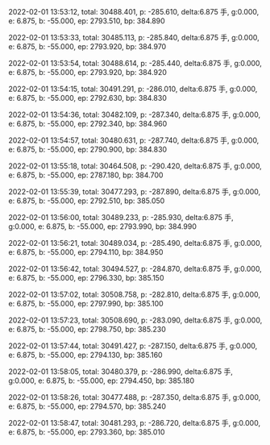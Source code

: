 2022-02-01 13:53:12, total: 30488.401, p: -285.610, delta:6.875 手, g:0.000, e: 6.875, b: -55.000, ep: 2793.510, bp: 384.890

2022-02-01 13:53:33, total: 30485.113, p: -285.840, delta:6.875 手, g:0.000, e: 6.875, b: -55.000, ep: 2793.920, bp: 384.970

2022-02-01 13:53:54, total: 30488.614, p: -285.440, delta:6.875 手, g:0.000, e: 6.875, b: -55.000, ep: 2793.920, bp: 384.920

2022-02-01 13:54:15, total: 30491.291, p: -286.010, delta:6.875 手, g:0.000, e: 6.875, b: -55.000, ep: 2792.630, bp: 384.830

2022-02-01 13:54:36, total: 30482.109, p: -287.340, delta:6.875 手, g:0.000, e: 6.875, b: -55.000, ep: 2792.340, bp: 384.960

2022-02-01 13:54:57, total: 30480.631, p: -287.740, delta:6.875 手, g:0.000, e: 6.875, b: -55.000, ep: 2790.900, bp: 384.830

2022-02-01 13:55:18, total: 30464.508, p: -290.420, delta:6.875 手, g:0.000, e: 6.875, b: -55.000, ep: 2787.180, bp: 384.700

2022-02-01 13:55:39, total: 30477.293, p: -287.890, delta:6.875 手, g:0.000, e: 6.875, b: -55.000, ep: 2792.510, bp: 385.050

2022-02-01 13:56:00, total: 30489.233, p: -285.930, delta:6.875 手, g:0.000, e: 6.875, b: -55.000, ep: 2793.990, bp: 384.990

2022-02-01 13:56:21, total: 30489.034, p: -285.490, delta:6.875 手, g:0.000, e: 6.875, b: -55.000, ep: 2794.110, bp: 384.950

2022-02-01 13:56:42, total: 30494.527, p: -284.870, delta:6.875 手, g:0.000, e: 6.875, b: -55.000, ep: 2796.330, bp: 385.150

2022-02-01 13:57:02, total: 30508.758, p: -282.810, delta:6.875 手, g:0.000, e: 6.875, b: -55.000, ep: 2797.990, bp: 385.100

2022-02-01 13:57:23, total: 30508.690, p: -283.090, delta:6.875 手, g:0.000, e: 6.875, b: -55.000, ep: 2798.750, bp: 385.230

2022-02-01 13:57:44, total: 30491.427, p: -287.150, delta:6.875 手, g:0.000, e: 6.875, b: -55.000, ep: 2794.130, bp: 385.160

2022-02-01 13:58:05, total: 30480.379, p: -286.990, delta:6.875 手, g:0.000, e: 6.875, b: -55.000, ep: 2794.450, bp: 385.180

2022-02-01 13:58:26, total: 30477.488, p: -287.350, delta:6.875 手, g:0.000, e: 6.875, b: -55.000, ep: 2794.570, bp: 385.240

2022-02-01 13:58:47, total: 30481.293, p: -286.720, delta:6.875 手, g:0.000, e: 6.875, b: -55.000, ep: 2793.360, bp: 385.010
